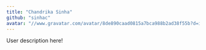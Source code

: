 ```yaml
---
title: "Chandrika Sinha"
github: "sinhac"
avatar: "//www.gravatar.com/avatar/8de890caad0815a7bca988b2ad38f55b?d=identicon"
---
```


User description here!
